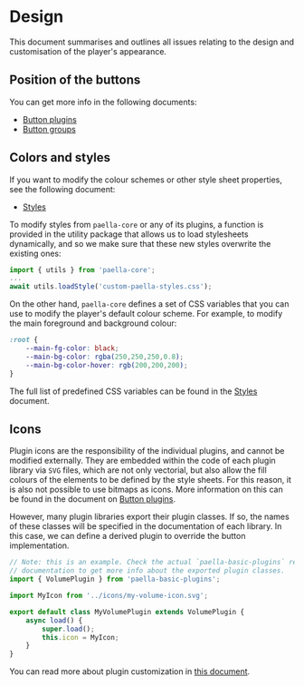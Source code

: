 
# Design

This document summarises and outlines all issues relating to the design and customisation of the player's appearance.

## Position of the buttons

You can get more info in the following documents:

- [Button plugins](button_plugin.md)
- [Button groups](button_group_plugin.md)

## Colors and styles

If you want to modify the colour schemes or other style sheet properties, see the following document:

- [Styles](styles.md)

To modify styles from `paella-core` or any of its plugins, a function is provided in the utility package that allows us to load stylesheets dynamically, and so we make sure that these new styles overwrite the existing ones:

```js
import { utils } from 'paella-core';
...
await utils.loadStyle('custom-paella-styles.css');
```

On the other hand, `paella-core` defines a set of CSS variables that you can use to modify the player's default colour scheme. For example, to modify the main foreground and background colour:

```css
:root {
    --main-fg-color: black;
    --main-bg-color: rgba(250,250,250,0.8);
    --main-bg-color-hover: rgb(200,200,200);
}
```

The full list of predefined CSS variables can be found in the [Styles](styles.md) document.


## Icons

Plugin icons are the responsibility of the individual plugins, and cannot be modified externally. They are embedded within the code of each plugin library via `SVG` files, which are not only vectorial, but also allow the fill colours of the elements to be defined by the style sheets. For this reason, it is also not possible to use bitmaps as icons. More information on this can be found in the document on [Button plugins](button_plugin.md).

However, many plugin libraries export their plugin classes. If so, the names of these classes will be specified in the documentation of each library. In this case, we can define a derived plugin to override the button implementation.

```js
// Note: this is an example. Check the actual `paella-basic-plugins` repository
// documentation to get more info about the exported plugin classes. 
import { VolumePlugin } from 'paella-basic-plugins';

import MyIcon from '../icons/my-volume-icon.svg';

export default class MyVolumePlugin extends VolumePlugin {
    async load() {
        super.load();
        this.icon = MyIcon;
    }    
}
```

You can read more about plugin customization in [this document](exported_plugins.md).

